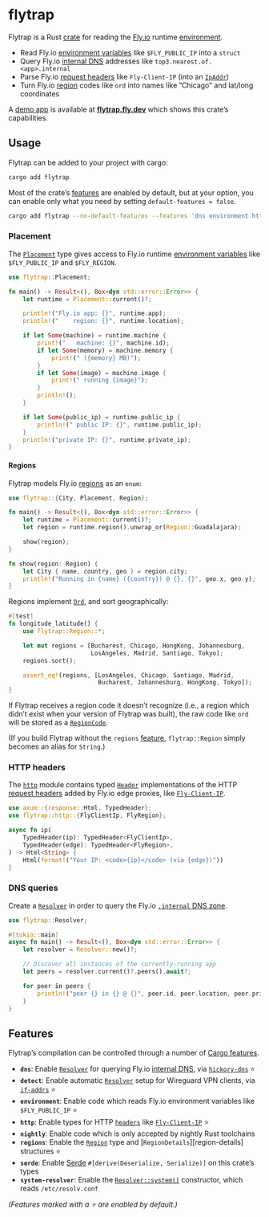 flytrap
=======

Flytrap is a Rust [crate][] for reading the [Fly.io][] runtime [environment][].

[crate]: https://lib.rs/crates/flytrap
[Fly.io]: https://fly.io/
[environment]: https://fly.io/docs/reference/runtime-environment/

- Read Fly.io [environment variables][env-vars] like `$FLY_PUBLIC_IP` into a `struct`
- Query Fly.io [internal DNS][dns] addresses like `top3.nearest.of.<app>.internal`
- Parse Fly.io [request headers][] like `Fly-Client-IP` (into an [`IpAddr`][ip])
- Turn Fly.io [region][regions] codes like `ord` into names like ”Chicago” and lat/long coordinates

[env-vars]: https://fly.io/docs/reference/runtime-environment/#environment-variables
[dns]: https://fly.io/docs/reference/private-networking/#fly-internal-addresses
[request headers]: https://fly.io/docs/reference/runtime-environment/#request-headers
[ip]: https://doc.rust-lang.org/stable/core/net/enum.IpAddr.html
[regions]: https://fly.io/docs/reference/regions/

A [demo app][] is available at [**flytrap.fly.dev**](https://flytrap.fly.dev) which shows this crate’s capabilities.

[demo app]: https://github.com/silverlyra/flytrap/blob/main/examples/server.rs

## Usage

Flytrap can be added to your project with cargo:

```sh
cargo add flytrap
```

Most of the crate’s [features](#features) are enabled by default, but at your
option, you can enable only what you need by setting `default-features = false`.

```sh
cargo add flytrap --no-default-features --features 'dns environment http serde'
```

### Placement

The [`Placement`][placement] type gives access to Fly.io runtime
[environment variables][env-vars] like `$FLY_PUBLIC_IP` and `$FLY_REGION`.

```rust
use flytrap::Placement;

fn main() -> Result<(), Box<dyn std::error::Error>> {
    let runtime = Placement::current()?;

    println!("Fly.io app: {}", runtime.app);
    println!("    region: {}", runtime.location);

    if let Some(machine) = runtime.machine {
        print!("   machine: {}", machine.id);
        if let Some(memory) = machine.memory {
            print!(" ({memory} MB)");
        }
        if let Some(image) = machine.image {
            print!(" running {image}");
        }
        println!();
    }

    if let Some(public_ip) = runtime.public_ip {
        println!(" public IP: {}", runtime.public_ip);
    }
    println!("private IP: {}", runtime.private_ip);
}
```

[placement]: https://docs.rs/flytrap/latest/flytrap/struct.Placement.html

#### Regions

Flytrap models Fly.io [regions][] as an `enum`:

```rust
use flytrap::{City, Placement, Region};

fn main() -> Result<(), Box<dyn std::error::Error>> {
    let runtime = Placement::current()?;
    let region = runtime.region().unwrap_or(Region::Guadalajara);

    show(region);
}

fn show(region: Region) {
    let City { name, country, geo } = region.city;
    println!("Running in {name} ({country}) @ {}, {}", geo.x, geo.y);
}
```

Regions implement [`Ord`][ord], and sort geographically:

```rust
#[test]
fn longitude_latitude() {
    use flytrap::Region::*;

    let mut regions = [Bucharest, Chicago, HongKong, Johannesburg,
                       LosAngeles, Madrid, Santiago, Tokyo];
    regions.sort();

    assert_eq!(regions, [LosAngeles, Chicago, Santiago, Madrid,
                         Bucharest, Johannesburg, HongKong, Tokyo]);
}
```

[ord]: https://doc.rust-lang.org/std/cmp/trait.Ord.html

If Flytrap receives a region code it doesn’t recognize (i.e., a region which
didn’t exist when your version of Flytrap was built), the raw code like `ord`
will be stored as a [`RegionCode`][region-code].

(If you build Flytrap without the `regions` [feature](#features),
`flytrap::Region` simply becomes an alias for `String`.)

[region]: https://docs.rs/flytrap/latest/flytrap/enum.Region.html
[region-code]: https://docs.rs/flytrap/latest/flytrap/struct.RegionCode.html

### HTTP headers

The [`http`][http] module contains typed [`Header`][headers] implementations of
the HTTP [request headers][] added by Fly.io edge proxies, like
[`Fly-Client-IP`][client-ip].

[http]: https://docs.rs/flytrap/latest/flytrap/http/index.html
[client-ip]: https://docs.rs/flytrap/latest/flytrap/http/struct.FlyClientIp.html

```rust
use axum::{response::Html, TypedHeader};
use flytrap::http::{FlyClientIp, FlyRegion};

async fn ip(
    TypedHeader(ip): TypedHeader<FlyClientIp>,
    TypedHeader(edge): TypedHeader<FlyRegion>,
) -> Html<String> {
    Html(format!("Your IP: <code>{ip}</code> (via {edge})"))
}
```

### DNS queries

Create a [`Resolver`][resolver] in order to query the Fly.io [`.internal` DNS zone][dns].

```rust
use flytrap::Resolver;

#[tokio::main]
async fn main() -> Result<(), Box<dyn std::error::Error>> {
    let resolver = Resolver::new()?;

    // Discover all instances of the currently-running app
    let peers = resolver.current()?.peers().await?;

    for peer in peers {
        println!("peer {} in {} @ {}", peer.id, peer.location, peer.private_ip);
    }
}
```

[resolver]: https://docs.rs/flytrap/latest/flytrap/struct.Resolver.html



## Features

Flytrap’s compilation can be controlled through a number of [Cargo features][].

[Cargo features]: https://doc.rust-lang.org/cargo/reference/features.html

- **`dns`**: Enable [`Resolver`][resolver] for querying Fly.io [internal DNS][dns], via [`hickory-dns`][hickory] ⭐
- **`detect`**: Enable automatic [`Resolver`][resolver] setup for Wireguard VPN clients, via [`if-addrs`][if-addrs] ⭐️
- **`environment`**: Enable code which reads Fly.io environment variables like `$FLY_PUBLIC_IP` ⭐️
- **`http`**: Enable types for HTTP [`headers`][headers] like [`Fly-Client-IP`][client-ip] ⭐️
- **`nightly`**: Enable code which is only accepted by nightly Rust toolchains
- **`regions`**: Enable the [`Region`][region] type and [`RegionDetails`][region-details] structures ⭐️
- **`serde`**: Enable [Serde][serde] `#[derive(Deserialize, Serialize)]` on this crate’s types
- **`system-resolver`**: Enable the [`Resolver::system()`][system-resolver] constructor, which reads `/etc/resolv.conf`

_(Features marked with a ⭐️ are enabled by default.)_

[headers]: https://docs.rs/headers/latest/headers/trait.Header.html
[hickory]: https://lib.rs/crates/hickory-resolver
[if-addrs]: https://lib.rs/crates/if-addrs
[serde]: https://serde.rs/
[system-resolver]: https://docs.rs/flytrap/latest/flytrap/struct.Resolver.html#method.system
